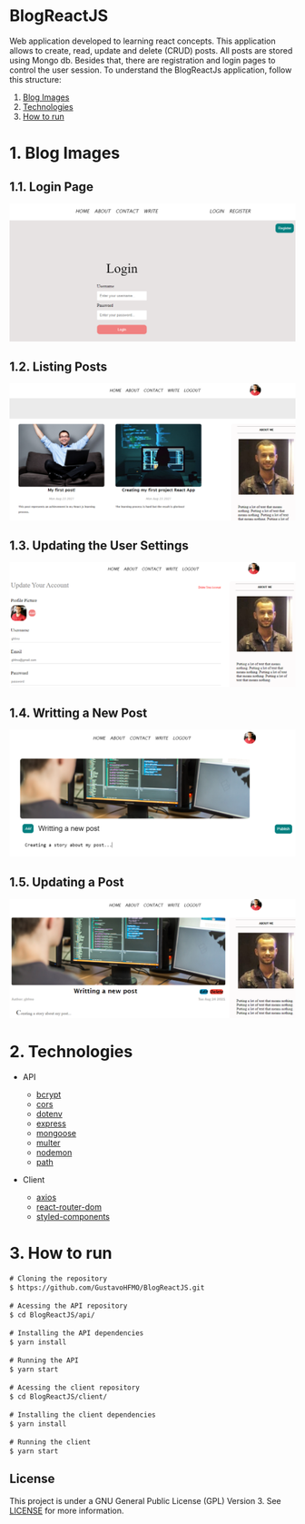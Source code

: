 # BlogReactJS

Web application developed to learning react concepts. This application allows to create, read, update and delete (CRUD) posts. All posts are stored using Mongo db. Besides that, there are registration and login pages to control the user session. To understand the BlogReactJs application, follow this structure:

1. [Blog Images](#head1)
2. [Technologies](#head2)
3. [How to run](#head3)


# <span id="head1">1. Blog Images<span/>
## 1.1. Login Page
![](https://github.com/GustavoHFMO/BlogReactJS/blob/master/blog_presentation/login_page.PNG)

## 1.2. Listing Posts
![](https://github.com/GustavoHFMO/BlogReactJS/blob/master/blog_presentation/blog_presentation.png)

## 1.3. Updating the User Settings
![](https://github.com/GustavoHFMO/BlogReactJS/blob/master/blog_presentation/settings.PNG)

## 1.4. Writting a New Post
![](https://github.com/GustavoHFMO/BlogReactJS/blob/master/blog_presentation/writting_post.PNG)

## 1.5. Updating a Post
![](https://github.com/GustavoHFMO/BlogReactJS/blob/master/blog_presentation/editting_post.PNG)

# <span id="head2">2. Technologies<span/>
* API
  * [bcrypt](https://github.com/kelektiv/node.bcrypt.js#readme)
  * [cors](https://github.com/expressjs/cors#readme)
  * [dotenv](https://github.com/motdotla/dotenv#readme)
  * [express](http://expressjs.com/)
  * [mongoose](https://mongoosejs.com)
  * [multer](https://github.com/expressjs/multer#readme)
  * [nodemon](https://nodemon.io)
  * [path](http://nodejs.org/docs/latest/api/path.html)

* Client
  * [axios](http://nodejs.org/docs/latest/api/path.html)
  * [react-router-dom](https://github.com/ReactTraining/react-router#readme)
  * [styled-components](https://styled-components.com/)

# <span id="head3">3. How to run<span/>
```
# Cloning the repository
$ https://github.com/GustavoHFMO/BlogReactJS.git

# Acessing the API repository
$ cd BlogReactJS/api/

# Installing the API dependencies
$ yarn install 

# Running the API
$ yarn start

# Acessing the client repository
$ cd BlogReactJS/client/

# Installing the client dependencies
$ yarn install 

# Running the client
$ yarn start
```

## License
This project is under a GNU General Public License (GPL) Version 3. See [LICENSE](https://www.gnu.org/licenses/gpl-3.0-standalone.html) for more information.
